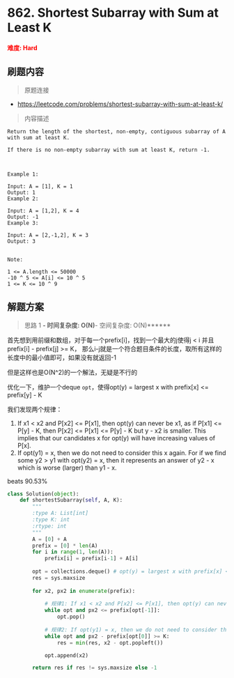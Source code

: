 # 862. Shortest Subarray with Sum at Least K

**<font color=red>难度: Hard</font>**

## 刷题内容

> 原题连接

* https://leetcode.com/problems/shortest-subarray-with-sum-at-least-k/

> 内容描述

```
Return the length of the shortest, non-empty, contiguous subarray of A with sum at least K.

If there is no non-empty subarray with sum at least K, return -1.

 

Example 1:

Input: A = [1], K = 1
Output: 1
Example 2:

Input: A = [1,2], K = 4
Output: -1
Example 3:

Input: A = [2,-1,2], K = 3
Output: 3
 

Note:

1 <= A.length <= 50000
-10 ^ 5 <= A[i] <= 10 ^ 5
1 <= K <= 10 ^ 9
```

## 解题方案

> 思路 1
******- 时间复杂度: O(N)******- 空间复杂度: O(N)******


首先想到用前缀和数组，对于每一个prefix[i]，找到一个最大的j使得j < i 并且prefix[i] - prefix[j] >= K，
那么i-j就是一个符合题目条件的长度，取所有这样的长度中的最小值即可，如果没有就返回-1

但是这样也是O(N^2)的一个解法，无疑是不行的

优化一下，维护一个deque ```opt```，使得opt(y) = largest x with prefix[x] <= prefix[y] - K

我们发现两个规律：
1. If x1 < x2 and P[x2] <= P[x1], then opt(y) can never be x1, as if P[x1] <= P[y] - K, 
then P[x2] <= P[x1] <= P[y] - K but y - x2 is smaller. 
This implies that our candidates x for opt(y) will have increasing values of P[x].
2. If opt(y1) = x, then we do not need to consider this x again. 
For if we find some y2 > y1 with opt(y2) = x, then it represents an answer of y2 - x which is worse (larger) than y1 - x.


beats 90.53%

```python
class Solution(object):
    def shortestSubarray(self, A, K):
        """
        :type A: List[int]
        :type K: int
        :rtype: int
        """
        A = [0] + A
        prefix = [0] * len(A)
        for i in range(1, len(A)):
            prefix[i] = prefix[i-1] + A[i]
            
        opt = collections.deque() # opt(y) = largest x with prefix[x] <= prefix[y] - K
        res = sys.maxsize
            
        for x2, px2 in enumerate(prefix):
            
            # 规律1: If x1 < x2 and P[x2] <= P[x1], then opt(y) can never be x1
            while opt and px2 <= prefix[opt[-1]]: 
                opt.pop()
                
            # 规律2: If opt(y1) = x, then we do not need to consider this x again. 
            while opt and px2 - prefix[opt[0]] >= K:
                res = min(res, x2 - opt.popleft()) 

            opt.append(x2)

        return res if res != sys.maxsize else -1
```

































